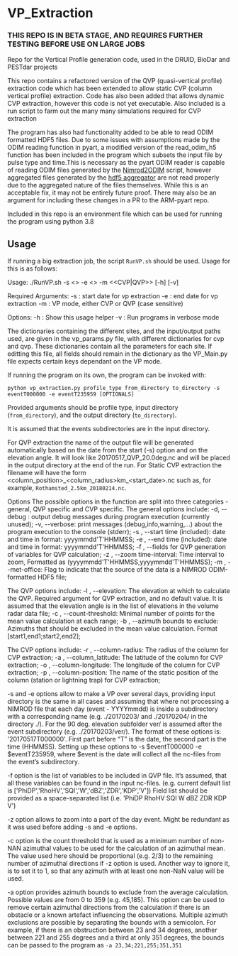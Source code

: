 # VP_Extraction

### THIS REPO IS IN BETA STAGE, AND REQUIRES FURTHER TESTING BEFORE USE ON LARGE JOBS

Repo for the Vertical Profile generation code, used in the DRUID, BioDar and PESTdar projects

This repo contains a refactored version of the QVP (quasi-vertical profile) extraction code which has been extended to allow static CVP (column vertical profile) extraction. Code has also been added that allows dynamic CVP extraction, however this code is not yet executable. Also included is a run script to farm out the many many simulations required for CVP extraction

The program has also had functionality added to be able to read ODIM formatted HDF5 files. Due to some issues with assumptions made by the ODIM reading function in pyart, a modified version of the read_odim_h5 function has been included in the program which subsets the input file by pulse type and time.This is necessary as the pyart ODIM reader is capable of reading ODIM files generated by the [Nimrod2ODIM](https://github.com/cemac/Radar_ODIM_conv) script, however aggregated files generated by the [hdf5 aggregator](https://github.com/ncasuk/nimrod_hdf5_aggregator) are not read properly due to the aggregated nature of the files themselves. While this is an acceptable fix, it may not be entirely future proof. There may also be an argument for including these changes in a PR to the ARM-pyart repo.

Included in this repo is an environment file which can be used for running the program using python 3.8

## Usage

If running a big extraction job, the script `RunVP.sh` should be used. Usage for this is as follows:

Usage: ./RunVP.sh -s <<YYYYmmdd>> -e <<YYYYmmdd>> -m <<CVP|QVP>> [-h] [-v]

Required Arguments:
  -s : start date for vp extraction
  -e : end date for vp extraction
  -m : VP mode, either CVP or QVP (case sensitive)

Options:
  -h : Show this usage helper
  -v : Run programs in verbose mode

The dictionaries containing the different sites, and the input/output paths used, are given in the vp_params.py file, with different dictionaries for cvp and qvp. These dictionaries contain all the parameters for each site. If editting this file, all fields should remain in the dictionary as the VP_Main.py file expects certain keys dependant on the VP mode.

If running the program on its own, the program can be invoked with:

`python vp_extraction.py profile_type from_directory to_directory -s eventT000000 -e eventT235959 [OPTIONALS]`

Provided arguments should be profile type, input directory (`from_directory`), and the output directory (`to_directory`).

It is assumed that the events subdirectories are in the input directory.

For QVP extraction the name of the output file will be generated automatically based on the date from the start (-s) option and on the elevation angle. It will look like 20170517_QVP_20.0deg.nc and will be placed in the output directory at the end of the run. For Static CVP extraction the filename will have the form <column_position>\_<column_radius>km\_<start_date>.nc such as, for example, `Rothamsted_2.5km_20180214.nc`.

Options
The possible options in the function are split into three categories - general, QVP specific and CVP specific. The general options include:
	   -d, --debug : output debug messages during program execution (currently unused);
	   -v, --verbose: print messages (debug,info,warning,...) about the program execution to the console (stderr);
	   -s , --start time (included):  date and time in format: yyyymmdd'T'HHMMSS;
	   -e , --end time (included): date and time in format: yyyymmdd'T'HHMMSS;
	   -f , --fields for QVP generation of variables for QVP calculation;
	   -z , --zoom time-interval: Time interval to zoom, Formatted as (yyyymmdd'T'HHMMSS,yyyymmdd'T'HHMMSS);
	   -m , --met-office: Flag to indicate that the source of the data is a NIMROD ODIM-formatted HDF5 file;

The QVP options include:
	   -l , --elevation: The elevation at which to calculate the QVP. Required argument for QVP extraction, and no default value. It is assumed that the elevation angle is in the list of elevations in the volume radar data file;
	   -c , --count-threshold: Minimal number of points for the mean value calculation at each range;
	   -b , --azimuth bounds to exclude: Azimuths that should be excluded in the mean value calculation. Format [start1,end1;start2,end2];

The CVP options include:
	   -r , --column-radius: The radius of the column for CVP extraction;
		 -a , --column_latitude: The latitude of the column for CVP extraction;
		 -o , --column-longitude: The longitude of the column for CVP extraction;
		 -p , --column-position: The name of the static position of the column (station or lightning trap) for CVP extraction;

-s and -e options allow to make a VP over several days, providing input directory is the same in all cases and assuming that where not processing a NIMROD file that each day (event - YYYYmmdd) is inside a subdirectory with a corresponding name (e.g. ./20170203/ and ./20170204/ in the directory ./). For the 90 deg. elevation subfolder ver/ is assumed after the event subdirectory (e.g. ./20170203/ver/). The format of these options is: '20170517T000000'. First part before “T” is the date, the second part is the time (HHMMSS). Setting up these options to -s $eventT000000 -e $eventT235959, where $event is the date will collect all the nc-files from the event’s subdirectory.

-f option is the list of variables to be included in QVP file. It’s assumed, that all these variables can be found in the input nc-files. (e.g. current default list is ['PhiDP','RhoHV','SQI','W','dBZ','ZDR','KDP','V']) Field list should be provided as a space-separated list (i.e. 'PhiDP RhoHV SQI W dBZ ZDR KDP V')

-z option allows to zoom into a part of the day event. Might be redundant as it was used before adding -s and -e options.

-c option is the count threshold that is used as a minimum number of non-NAN azimuthal values to be used for the calculation of an azimuthal mean. The value used here should be proportional (e.g. 2/3) to the remaining number of azimuthal directions if -z option is used. Another way to ignore it, is to set it to 1, so that any azimuth with at least one non-NaN value will be used.

-a option provides azimuth bounds to exclude from the average calculation. Possible values are from 0 to 359 (e.g. 45,185). This option can be used to remove certain azimuthal directions from the calculation if there is an obstacle or a known artefact influencing the observations. Multiple azimuth exclusions are possible by separating the bounds with a semicolon. For example, if there is an obstruction between 23 and 34 degrees, another between 221 and 255 degrees and a third at only 351 degrees, the bounds can be passed to the program as `-a 23,34;221,255;351,351`
